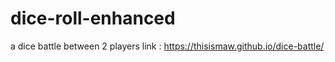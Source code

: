 # dice-roll-enhanced
 a dice battle between 2 players
link : https://thisismaw.github.io/dice-battle/
